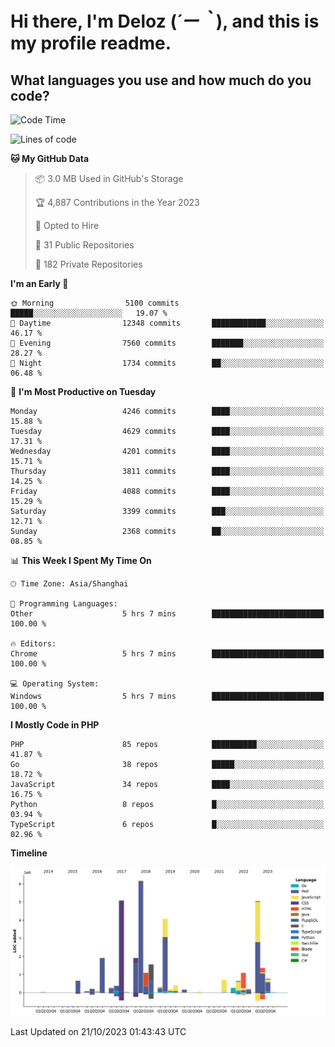 # **Hi there, I'm Deloz (*´ー｀*), and this is my profile readme.**

## **What languages you use and how much do you code?**

<!--START_SECTION:waka-->
![Code Time](http://img.shields.io/badge/Code%20Time-2%2C615%20hrs%2016%20mins-blue)

![Lines of code](https://img.shields.io/badge/From%20Hello%20World%20I%27ve%20Written-34.5%20million%20lines%20of%20code-blue)

**🐱 My GitHub Data** 

> 📦 3.0 MB Used in GitHub's Storage 
 > 
> 🏆 4,887 Contributions in the Year 2023
 > 
> 💼 Opted to Hire
 > 
> 📜 31 Public Repositories 
 > 
> 🔑 182 Private Repositories 
 > 
**I'm an Early 🐤** 

```text
🌞 Morning                5100 commits        █████░░░░░░░░░░░░░░░░░░░░   19.07 % 
🌆 Daytime                12348 commits       ████████████░░░░░░░░░░░░░   46.17 % 
🌃 Evening                7560 commits        ███████░░░░░░░░░░░░░░░░░░   28.27 % 
🌙 Night                  1734 commits        ██░░░░░░░░░░░░░░░░░░░░░░░   06.48 % 
```
📅 **I'm Most Productive on Tuesday** 

```text
Monday                   4246 commits        ████░░░░░░░░░░░░░░░░░░░░░   15.88 % 
Tuesday                  4629 commits        ████░░░░░░░░░░░░░░░░░░░░░   17.31 % 
Wednesday                4201 commits        ████░░░░░░░░░░░░░░░░░░░░░   15.71 % 
Thursday                 3811 commits        ████░░░░░░░░░░░░░░░░░░░░░   14.25 % 
Friday                   4088 commits        ████░░░░░░░░░░░░░░░░░░░░░   15.29 % 
Saturday                 3399 commits        ███░░░░░░░░░░░░░░░░░░░░░░   12.71 % 
Sunday                   2368 commits        ██░░░░░░░░░░░░░░░░░░░░░░░   08.85 % 
```


📊 **This Week I Spent My Time On** 

```text
🕑︎ Time Zone: Asia/Shanghai

💬 Programming Languages: 
Other                    5 hrs 7 mins        █████████████████████████   100.00 % 

🔥 Editors: 
Chrome                   5 hrs 7 mins        █████████████████████████   100.00 % 

💻 Operating System: 
Windows                  5 hrs 7 mins        █████████████████████████   100.00 % 
```

**I Mostly Code in PHP** 

```text
PHP                      85 repos            ██████████░░░░░░░░░░░░░░░   41.87 % 
Go                       38 repos            █████░░░░░░░░░░░░░░░░░░░░   18.72 % 
JavaScript               34 repos            ████░░░░░░░░░░░░░░░░░░░░░   16.75 % 
Python                   8 repos             █░░░░░░░░░░░░░░░░░░░░░░░░   03.94 % 
TypeScript               6 repos             █░░░░░░░░░░░░░░░░░░░░░░░░   02.96 % 
```



**Timeline**

![Lines of Code chart](https://raw.githubusercontent.com/deloz/deloz/main/assets/bar_graph.png)


 Last Updated on 21/10/2023 01:43:43 UTC
<!--END_SECTION:waka-->
